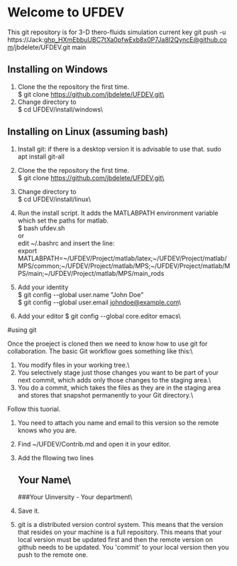 # Welcome to UFDEV
This git repository is for 3-D thero-fluids simulation
current key git push -u https://Jack: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@github.com/jbdelete/UFDEV.git main
## Installing on Windows
1. Clone the the repository the first time.\
  $ git clone https://github.com/jbdelete/UFDEV.git\
2. Change directory to\
  $ cd UFDEV/install/windows\


## Installing on Linux (assuming bash)
1. Install git: if there is a desktop version it is advisable to use that.
	sudo apt install git-all
1. Clone the the repository the first time.\
  $ git clone https://github.com/jbdelete/UFDEV.git\
2. Change directory to\
  $ cd UFDEV/install/linux\
3. Run the install script. It adds the MATLABPATH  environment variable\
   which set the paths for matlab.\
  $ bash ufdev.sh\
or\
  edit ~/.bashrc and insert the line:\
export MATLABPATH=~/UFDEV/Project/matlab/latex;~/UFDEV/Project/matlab/MPS/common;~/UFDEV/Project/matlab/MPS;~/UFDEV/Project/matlab/MPS/main;~/UFDEV/Project/matlab/MPS/main_rods
4. Add your identity \
	$ git config --global user.name "John Doe"\
	$ git config --global user.email johndoe@example.com\

5. Add your editor
	$ git config --global core.editor emacs\
	
#using git

Once the proeject is cloned then we need to know how to use git for collaboration.
The basic Git workflow goes something like this:\
1. You modify files in your working tree.\
2. You selectively stage just those changes you want to be part of your next commit, which adds
only those changes to the staging area.\
3. You do a commit, which takes the files as they are in the staging area and stores that snapshot
permanently to your Git directory.\

Follow this tuorial.

1. You need to attach you name and email to this version so the remote knows who you are.

1. Find ~/UFDEV/Contrib.md and open it in your editor.
2. Add the fllowing two lines
	## Your Name\
	###Your Uinversity - Your department\
3. Save it.
4. git is a distributed version control system. This means that the version that resides on your machine is a full repository.
	This means that your local version must be updated first and then the remote version on github needs to be updated.
	You 'commit' to your local version then you push to the remote one.
	

